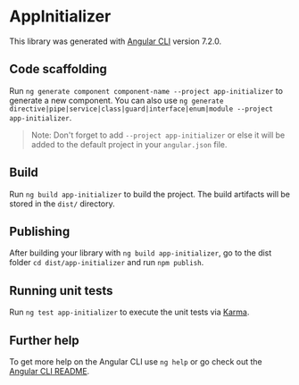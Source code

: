 # AppInitializer

This library was generated with [Angular CLI](https://github.com/angular/angular-cli) version 7.2.0.

## Code scaffolding

Run `ng generate component component-name --project app-initializer` to generate a new component. You can also use `ng generate directive|pipe|service|class|guard|interface|enum|module --project app-initializer`.
> Note: Don't forget to add `--project app-initializer` or else it will be added to the default project in your `angular.json` file. 

## Build

Run `ng build app-initializer` to build the project. The build artifacts will be stored in the `dist/` directory.

## Publishing

After building your library with `ng build app-initializer`, go to the dist folder `cd dist/app-initializer` and run `npm publish`.

## Running unit tests

Run `ng test app-initializer` to execute the unit tests via [Karma](https://karma-runner.github.io).

## Further help

To get more help on the Angular CLI use `ng help` or go check out the [Angular CLI README](https://github.com/angular/angular-cli/blob/master/README.md).
